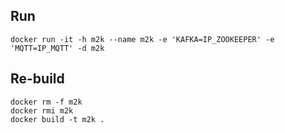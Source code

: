 Run
---

```
docker run -it -h m2k --name m2k -e 'KAFKA=IP_ZOOKEEPER' -e 'MQTT=IP_MQTT' -d m2k
```

Re-build
---

```
docker rm -f m2k
docker rmi m2k
docker build -t m2k .
```
